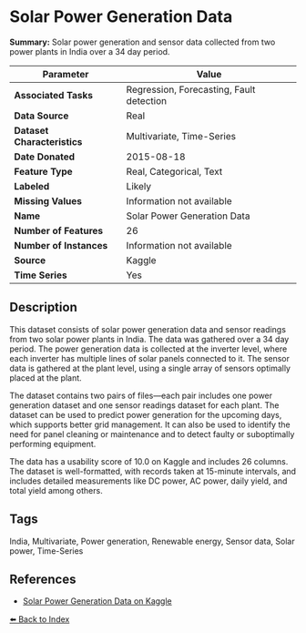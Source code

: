 # Solar Power Generation Data

**Summary:** Solar power generation and sensor data collected from two power plants in India over a 34 day period.

| Parameter | Value |
| --- | --- |
| **Associated Tasks** | Regression, Forecasting, Fault detection |
| **Data Source** | Real |
| **Dataset Characteristics** | Multivariate, Time-Series |
| **Date Donated** | 2015-08-18 |
| **Feature Type** | Real, Categorical, Text |
| **Labeled** | Likely |
| **Missing Values** | Information not available |
| **Name** | Solar Power Generation Data |
| **Number of Features** | 26 |
| **Number of Instances** | Information not available |
| **Source** | Kaggle |
| **Time Series** | Yes |

## Description

This dataset consists of solar power generation data and sensor readings from two solar power plants in India. The data was gathered over a 34 day period. The power generation data is collected at the inverter level, where each inverter has multiple lines of solar panels connected to it. The sensor data is gathered at the plant level, using a single array of sensors optimally placed at the plant.

The dataset contains two pairs of files—each pair includes one power generation dataset and one sensor readings dataset for each plant. The dataset can be used to predict power generation for the upcoming days, which supports better grid management. It can also be used to identify the need for panel cleaning or maintenance and to detect faulty or suboptimally performing equipment.

The data has a usability score of 10.0 on Kaggle and includes 26 columns. The dataset is well-formatted, with records taken at 15-minute intervals, and includes detailed measurements like DC power, AC power, daily yield, and total yield among others.

## Tags

India, Multivariate, Power generation, Renewable energy, Sensor data, Solar power, Time-Series

## References

- [Solar Power Generation Data on Kaggle](https://www.kaggle.com/datasets/anikannal/solar-power-generation-data)

[⬅️ Back to Index](../README.md)
